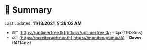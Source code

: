 # 📖 Summary
Last updated: **11/18/2021, 9:39:02 AM**

- `GET` [https://uptimerfree.tk](https://uptimerfree.tk) - **Up** (11638ms)
- `GET` [https://monitoruptimer.tk](https://monitoruptimer.tk) - **Down** (14114ms)
